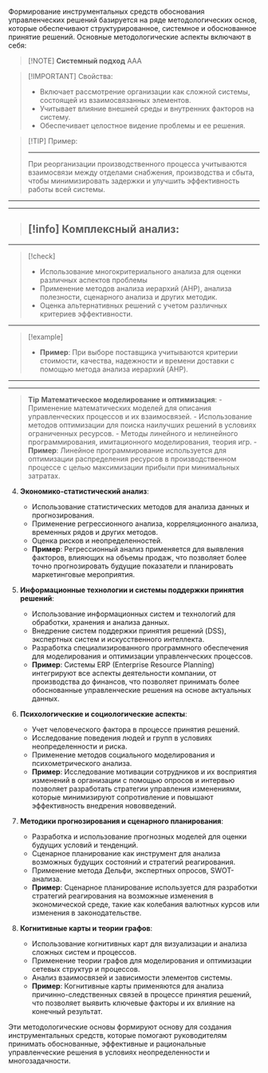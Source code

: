 Формирование инструментальных средств обоснования управленческих решений базируется на ряде методологических основ, которые обеспечивают структурированное, системное и обоснованное принятие решений. Основные методологические аспекты включают в себя:


>[!NOTE] **Системный подход**
>AAA



> [!IMPORTANT] Свойства:
> 
>  - Включает рассмотрение организации как сложной системы, состоящей из взаимосвязанных элементов.
>  - Учитывает влияние внешней среды и внутренних факторов на систему.
>  - Обеспечивает целостное видение проблемы и ее решения.

> [!TIP] Пример:
> ***
>При реорганизации производственного процесса учитываются взаимосвязи между отделами снабжения, производства и сбыта, чтобы минимизировать задержки и улучшить эффективность работы всей системы.
___
___

>[!info] Комплексный анализ:
>---
___
> [!check]
>- Использование многокритериального анализа для оценки различных аспектов проблемы
>- Применение методов анализа иерархий (AHP), анализа полезности, сценарного анализа и других методик.
>- Оценка альтернативных решений с учетом различных критериев эффективности.
- ---
> [!example]
>- **Пример**: При выборе поставщика учитываются критерии стоимости, качества, надежности и времени доставки с помощью метода анализа иерархий (AHP).
___
___

>**Tip** 
>**Математическое моделирование и оптимизация**:
    - Применение математических моделей для описания управленческих процессов и их взаимосвязей.
    - Использование методов оптимизации для поиска наилучших решений в условиях ограниченных ресурсов.
    - Методы линейного и нелинейного программирования, имитационного моделирования, теория игр.
    - **Пример**: Линейное программирование используется для оптимизации распределения ресурсов в производственном процессе с целью максимизации прибыли при минимальных затратах.
4. **Экономико-статистический анализ**:
    
    - Использование статистических методов для анализа данных и прогнозирования.
    - Применение регрессионного анализа, корреляционного анализа, временных рядов и других методов.
    - Оценка рисков и неопределенностей.
    - **Пример**: Регрессионный анализ применяется для выявления факторов, влияющих на объемы продаж, что позволяет более точно прогнозировать будущие показатели и планировать маркетинговые мероприятия.
5. **Информационные технологии и системы поддержки принятия решений**:
    
    - Использование информационных систем и технологий для обработки, хранения и анализа данных.
    - Внедрение систем поддержки принятия решений (DSS), экспертных систем и искусственного интеллекта.
    - Разработка специализированного программного обеспечения для моделирования и оптимизации управленческих процессов.
    - **Пример**: Системы ERP (Enterprise Resource Planning) интегрируют все аспекты деятельности компании, от производства до финансов, что позволяет принимать более обоснованные управленческие решения на основе актуальных данных.
6. **Психологические и социологические аспекты**:
    
    - Учет человеческого фактора в процессе принятия решений.
    - Исследование поведения людей и групп в условиях неопределенности и риска.
    - Применение методов социального моделирования и психометрического анализа.
    - **Пример**: Исследование мотивации сотрудников и их восприятия изменений в организации с помощью опросов и интервью позволяет разработать стратегии управления изменениями, которые минимизируют сопротивление и повышают эффективность внедрения нововведений.
7. **Методики прогнозирования и сценарного планирования**:
    
    - Разработка и использование прогнозных моделей для оценки будущих условий и тенденций.
    - Сценарное планирование как инструмент для анализа возможных будущих состояний и стратегий реагирования.
    - Применение метода Дельфи, экспертных опросов, SWOT-анализа.
    - **Пример**: Сценарное планирование используется для разработки стратегий реагирования на возможные изменения в экономической среде, такие как колебания валютных курсов или изменения в законодательстве.
8. **Когнитивные карты и теории графов**:
    
    - Использование когнитивных карт для визуализации и анализа сложных систем и процессов.
    - Применение теории графов для моделирования и оптимизации сетевых структур и процессов.
    - Анализ взаимосвязей и зависимости элементов системы.
    - **Пример**: Когнитивные карты применяются для анализа причинно-следственных связей в процессе принятия решений, что позволяет выявить ключевые факторы и их влияние на конечный результат.

Эти методологические основы формируют основу для создания инструментальных средств, которые помогают руководителям принимать обоснованные, эффективные и рациональные управленческие решения в условиях неопределенности и многозадачности.
